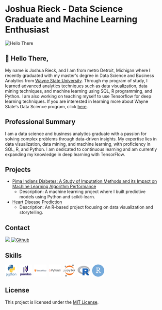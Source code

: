 # Joshua Rieck - Data Science Graduate and Machine Learning Enthusiast

<img src="https://media.giphy.com/media/FAFo1M7EC4gRZ4HETH/giphy.gif" alt="Hello There" width="300">

## 👋 Hello There,

My name is Joshua Rieck, and I am from metro Detroit, Michigan where I recently graduated with my master's degree in Data Science and Business Analytics from [Wayne State University](https://wayne.edu/). Through my program of study, I learned advanced analytics techniques such as data visualization, data mining techniques, and machine learning using SQL, R programming, and Python. I am also working on teaching myself to use Tensorflow for deep learning techniques. If you are interested in learning more about Wayne State's Data Science program, click [here](https://engineering.wayne.edu/data-science-program).

## Professional Summary

I am a data science and business analytics graduate with a passion for solving complex problems through data-driven insights. My expertise lies in data visualization, data mining, and machine learning, with proficiency in SQL, R, and Python. I am dedicated to continuous learning and am currently expanding my knowledge in deep learning with TensorFlow.

## Projects

- [Pima Indians Diabetes: A Study of Imputation Methods and its Impact on Machine Learning Algorithm Performance](https://github.com/jmrieck17/CSC-7810-Final-Project---Pima-Indians-Data-Imputation)
  - Description: A machine learning project where I built predictive models using Python and scikit-learn.
- [Heart Disease Prediction](https://github.com/jmrieck17/CSC-5800-Final-Project-Heart-Disease-Prediction)
  - Description: An R-based project focusing on data visualization and storytelling.

## Contact

<p>
  <a href="https://www.linkedin.com/in/joshuarieck6794">
    <img src="https://img.shields.io/badge/linkedin-%230077B5.svg?&style=for-the-badge&logo=linkedin&logoColor=white" height="25">
  </a>
  <a href="https://github.com/jmrieck17" target="_blank">
    <img alt="Github" src="https://img.shields.io/badge/GitHub-%2312100E.svg?&style=for-the-badge&logo=Github&logoColor=white" height="25">
  </a>
</p>

## Skills

<div>
  <img src="https://github.com/devicons/devicon/blob/master/icons/python/python-original-wordmark.svg" title="Python" alt="Python" width="40" height="40"/>&nbsp;
  <img src="https://github.com/devicons/devicon/blob/master/icons/pandas/pandas-original-wordmark.svg" title="Pandas" alt="Pandas" width="40" height="40"/>&nbsp;
  <img src="https://github.com/devicons/devicon/blob/master/icons/tensorflow/tensorflow-original-wordmark.svg" title="Tensorflow" alt="Tensorflow" width="40" height="40"/>&nbsp;
  <img src="https://github.com/devicons/devicon/blob/master/icons/pytorch/pytorch-original-wordmark.svg" title="PyTorch" alt="PyTorch" width="40" height="40"/>&nbsp;
  <img src="https://github.com/devicons/devicon/blob/master/icons/jupyter/jupyter-original-wordmark.svg" title="Jupyter" alt="Jupyter" width="40" height="40"/>&nbsp;
  <img src="https://github.com/devicons/devicon/blob/master/icons/r/r-original.svg" title="R" alt="R" width="40" height="40"/>&nbsp;
  <img src="https://github.com/devicons/devicon/blob/master/icons/rstudio/rstudio-original.svg" title="RStudio" alt="RStudio" width="40" height="40"/>
</div>

## License

This project is licensed under the [MIT License](LICENSE).
